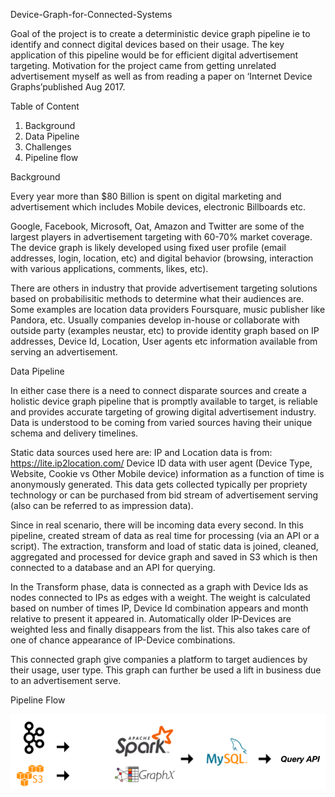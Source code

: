 Device-Graph-for-Connected-Systems

Goal of the project is to create a deterministic device graph pipeline ie to identify and connect digital devices based on their usage. The key application of this pipeline would be for efficient digital advertisement targeting. Motivation for the project came from getting unrelated advertisement myself as well as from reading a paper on ‘Internet Device Graphs’published Aug 2017.

Table of Content
1. Background
2. Data Pipeline
3. Challenges
4. Pipeline flow

Background

Every year more than $80 Billion is spent on digital marketing and advertisement which includes Mobile devices, electronic Billboards etc.

Google, Facebook, Microsoft, Oat, Amazon and Twitter are some of the largest players in advertisement targeting with 60-70% market coverage. The device graph is likely developed using fixed user profile (email addresses, login, location, etc) and digital behavior (browsing, interaction with various applications, comments, likes, etc).

There are others in industry that provide advertisement targeting solutions based on probabilisitic methods to determine what their audiences are. Some examples are location data providers Foursquare, music publisher like Pandora, etc. Usually companies develop in-house or collaborate with outside party (examples neustar, etc) to provide identity graph based on IP addresses, Device Id, Location, User agents etc information available from serving an advertisement.

Data Pipeline

In either case there is a need to connect disparate sources and create a holistic device graph pipeline that is promptly available to target, is reliable and provides accurate targeting of growing digital advertisement industry.
Data is understood to be coming from varied sources having their unique schema and delivery timelines. 

Static data sources used here are:
IP and Location data is from: https://lite.ip2location.com/ 
Device ID data with user agent (Device Type, Website, Cookie vs Other Mobile device) information as a function of time is anonymously generated. This data gets collected typically per propriety technology or can be purchased from bid stream of advertisement serving (also can be referred to as impression data).

Since in real scenario, there will be incoming data every second. In this pipeline, created stream of data as real time for processing (via an API or a script).
The extraction, transform and load of static data is joined, cleaned, aggregated and processed for device graph and saved in S3 which is then connected to a database and an API for querying.

In the Transform phase, data is connected as a graph with Device Ids as nodes connected to IPs as edges with a weight. The weight is calculated based on number of times IP, Device Id combination appears and month relative to present it appeared in. Automatically older IP-Devices are weighted less and finally disappears from the list. This also takes care of one of chance appearance of IP-Device combinations. 

This connected graph give companies a platform to target audiences by their usage, user type. This graph can further be used a lift in business due to an advertisement serve. 

Pipeline Flow

<p align="center">
  <img src="Screen%20Shot%202018-07-27%20at%208.45.51%20AM.png" width="1000" title="Pipeline">
</p>
